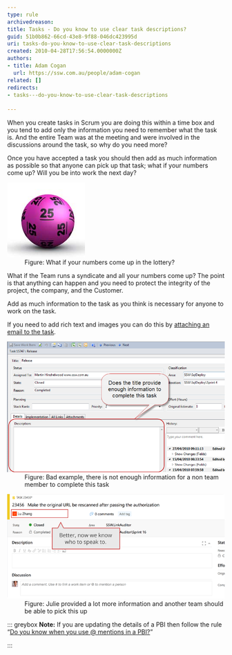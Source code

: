 ```yaml
---
type: rule
archivedreason: 
title: Tasks - Do you know to use clear task descriptions?
guid: 51b0b862-66cd-43e8-9f88-046dc423995d
uri: tasks-do-you-know-to-use-clear-task-descriptions
created: 2010-04-28T17:56:54.0000000Z
authors:
- title: Adam Cogan
  url: https://ssw.com.au/people/adam-cogan
related: []
redirects:
- tasks---do-you-know-to-use-clear-task-descriptions

---
```


When you create tasks in Scrum you are doing this within a time box and you tend to add only the information you need to remember what the task is. And the entire Team was at the meeting and were involved in the discussions around the task, so why do you need more?

<!--endintro-->

Once you have accepted a task you should then add as much information as possible so that anyone can pick up that task; what if your numbers come up? Will you be into work the next day?
<dl class="image"><dt> <img title="lottery" alt="lottery" src="lottery.jpg"> </dt><dd>Figure: What if your numbers come up in the lottery?</dd></dl>
What if the Team runs a syndicate and all your numbers come up? The point is that anything can happen and you need to protect the integrity of the project, the company, and the Customer.

Add as much information to the task as you think is necessary for anyone to work on the task.

If you need to add rich text and images you can do this by [attaching an email to the task](/Pages/EnsureRelevantEmails.aspx).
<dl class="badImage"><dt> <img title="image" alt="image" src="TaskDetail-badExample.png" style="width:750px;"> </dt><dd>Figure: Bad example, there is not enough information for a non team member to complete this task</dd></dl><dl class="image"><dt> <img alt="image" src="UserStoryOwner_Good.png"> </dt><dd>Figure: Julie provided a lot more information and another team should be able to pick this up</dd></dl>

::: greybox
 **Note:** If you are updating the details of a PBI then follow the rule “[Do you know when you use @ mentions in a PBI?](/when-you-use-@-mentions-in-a-PBI)” 

:::

